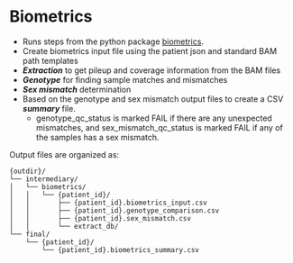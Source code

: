# Biometrics

* Runs steps from the python package [biometrics](https://cmo-ci.gitbook.io/biometrics/).
* Create biometrics input file using the patient json and standard BAM path templates
* _**Extraction**_ to get pileup and coverage information from the BAM files
* _**Genotype**_ for finding sample matches and mismatches
* _**Sex mismatch**_ determination
* Based on the genotype and sex mismatch output files to create a CSV _**summary**_ file.
  * genotype\_qc\_status is marked FAIL if there are any unexpected mismatches, and sex\_mismatch\_qc\_status is marked FAIL if any of the samples has a sex mismatch.



Output files are organized as:

```
{outdir}/
└── intermediary/
│   └── biometrics/
│   │   └── {patient_id}/
│   │       ├── {patient_id}.biometrics_input.csv
│   │       ├── {patient_id}.genotype_comparison.csv
│   │       ├── {patient_id}.sex_mismatch.csv
│   │       └── extract_db/
└── final/
    └── {patient_id}/
        └── {patient_id}.biometrics_summary.csv
```
